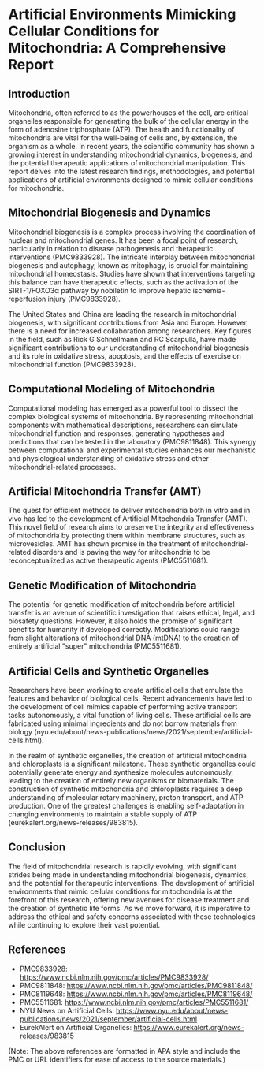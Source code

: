# Artificial Environments Mimicking Cellular Conditions for Mitochondria: A Comprehensive Report

## Introduction

Mitochondria, often referred to as the powerhouses of the cell, are critical organelles responsible for generating the bulk of the cellular energy in the form of adenosine triphosphate (ATP). The health and functionality of mitochondria are vital for the well-being of cells and, by extension, the organism as a whole. In recent years, the scientific community has shown a growing interest in understanding mitochondrial dynamics, biogenesis, and the potential therapeutic applications of mitochondrial manipulation. This report delves into the latest research findings, methodologies, and potential applications of artificial environments designed to mimic cellular conditions for mitochondria.

## Mitochondrial Biogenesis and Dynamics

Mitochondrial biogenesis is a complex process involving the coordination of nuclear and mitochondrial genes. It has been a focal point of research, particularly in relation to disease pathogenesis and therapeutic interventions (PMC9833928). The intricate interplay between mitochondrial biogenesis and autophagy, known as mitophagy, is crucial for maintaining mitochondrial homeostasis. Studies have shown that interventions targeting this balance can have therapeutic effects, such as the activation of the SIRT-1/FOXO3α pathway by nobiletin to improve hepatic ischemia-reperfusion injury (PMC9833928).

The United States and China are leading the research in mitochondrial biogenesis, with significant contributions from Asia and Europe. However, there is a need for increased collaboration among researchers. Key figures in the field, such as Rick G Schnellmann and RC Scarpulla, have made significant contributions to our understanding of mitochondrial biogenesis and its role in oxidative stress, apoptosis, and the effects of exercise on mitochondrial function (PMC9833928).

## Computational Modeling of Mitochondria

Computational modeling has emerged as a powerful tool to dissect the complex biological systems of mitochondria. By representing mitochondrial components with mathematical descriptions, researchers can simulate mitochondrial function and responses, generating hypotheses and predictions that can be tested in the laboratory (PMC9811848). This synergy between computational and experimental studies enhances our mechanistic and physiological understanding of oxidative stress and other mitochondrial-related processes.

## Artificial Mitochondria Transfer (AMT)

The quest for efficient methods to deliver mitochondria both in vitro and in vivo has led to the development of Artificial Mitochondria Transfer (AMT). This novel field of research aims to preserve the integrity and effectiveness of mitochondria by protecting them within membrane structures, such as microvesicles. AMT has shown promise in the treatment of mitochondrial-related disorders and is paving the way for mitochondria to be reconceptualized as active therapeutic agents (PMC5511681).

## Genetic Modification of Mitochondria

The potential for genetic modification of mitochondria before artificial transfer is an avenue of scientific investigation that raises ethical, legal, and biosafety questions. However, it also holds the promise of significant benefits for humanity if developed correctly. Modifications could range from slight alterations of mitochondrial DNA (mtDNA) to the creation of entirely artificial "super" mitochondria (PMC5511681).

## Artificial Cells and Synthetic Organelles

Researchers have been working to create artificial cells that emulate the features and behavior of biological cells. Recent advancements have led to the development of cell mimics capable of performing active transport tasks autonomously, a vital function of living cells. These artificial cells are fabricated using minimal ingredients and do not borrow materials from biology (nyu.edu/about/news-publications/news/2021/september/artificial-cells.html).

In the realm of synthetic organelles, the creation of artificial mitochondria and chloroplasts is a significant milestone. These synthetic organelles could potentially generate energy and synthesize molecules autonomously, leading to the creation of entirely new organisms or biomaterials. The construction of synthetic mitochondria and chloroplasts requires a deep understanding of molecular rotary machinery, proton transport, and ATP production. One of the greatest challenges is enabling self-adaptation in changing environments to maintain a stable supply of ATP (eurekalert.org/news-releases/983815).

## Conclusion

The field of mitochondrial research is rapidly evolving, with significant strides being made in understanding mitochondrial biogenesis, dynamics, and the potential for therapeutic interventions. The development of artificial environments that mimic cellular conditions for mitochondria is at the forefront of this research, offering new avenues for disease treatment and the creation of synthetic life forms. As we move forward, it is imperative to address the ethical and safety concerns associated with these technologies while continuing to explore their vast potential.

## References

- PMC9833928: https://www.ncbi.nlm.nih.gov/pmc/articles/PMC9833928/
- PMC9811848: https://www.ncbi.nlm.nih.gov/pmc/articles/PMC9811848/
- PMC8119648: https://www.ncbi.nlm.nih.gov/pmc/articles/PMC8119648/
- PMC5511681: https://www.ncbi.nlm.nih.gov/pmc/articles/PMC5511681/
- NYU News on Artificial Cells: https://www.nyu.edu/about/news-publications/news/2021/september/artificial-cells.html
- EurekAlert on Artificial Organelles: https://www.eurekalert.org/news-releases/983815

(Note: The above references are formatted in APA style and include the PMC or URL identifiers for ease of access to the source materials.)